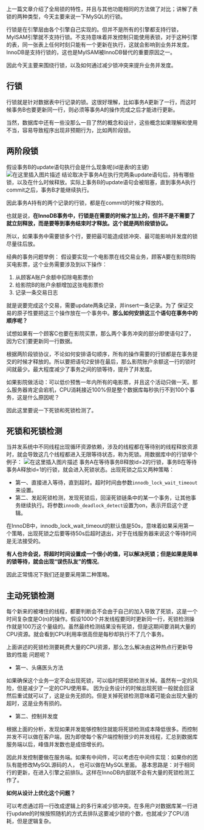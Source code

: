 ﻿上一篇文章介绍了全局锁的特性，并且与其他功能相同的方法做了对比；讲解了表锁的两种类型，今天主要来说一下MySQL的行锁。

行锁是在引擎层由各个引擎自己实现的。但并不是所有的引擎都支持行锁，MyISAM引擎就不支持行锁。不支持意味着并发控制只能使用表锁，对于这种引擎的表，同一张表上任何时刻只能有一个更新在执行，这就会影响到业务并发度。InnoDB是支持行锁的，这也是MyISAM被InnoDB替代的重要原因之一。

因此今天主要来围绕行锁，以及如何通过减少锁冲突来提升业务并发度。
## 行锁
行锁就是针对数据表中行记录的锁。这很好理解，比如事务A更新了一行，而这时候事务B也要更新同一行，则必须等事务A的操作完成之后才能进行更新。

当然，数据库中还有一些没那么一目了然的概念和设计，这些概念如果理解和使用不当，容易导致程序出现非预期行为，比如两阶段锁。
## 两阶段锁
假设事务B的update语句执行会是什么现象呢(id是表t的主键)
![在这里插入图片描述](https://img-blog.csdnimg.cn/20190801162814168.png?x-oss-process=image/watermark,type_ZmFuZ3poZW5naGVpdGk,shadow_10,text_aHR0cHM6Ly9ibG9nLmNzZG4ubmV0L3dlaXhpbl80NDI0MDM3MA==,size_16,color_FFFFFF,t_70)
结论取决于事务A在执行完两条update语句后，持有哪些锁，以及在什么时候释放。实际上事务B的update语句会被阻塞，直到事务A执行commit之后，事务B才能继续执行。

因此事务A持有的两个记录的行锁，都是在commit的时候才释放的。

也就是说，**在InnoDB事务中，行锁是在需要的时候才加上的，但并不是不需要了就立刻释放，而是要等到事务结束时才释放。这个就是两阶段锁协议。**

所以，如果事务中需要锁多个行，要把最可能造成锁冲突、最可能影响并发度的锁尽量往后放。

经典的事务问题举例： 假设要实现一个电影票在线交易业务，顾客A要在影院B购买电影票，这个业务需要涉及到以下操作：
 1. 从顾客A账户余额中扣除电影票价
 2. 给影院B的账户余额增加这张电影票价
 3. 记录一条交易日志

就是说要完成这个交易，需要update两条记录，并insert一条记录。为了 保证交易的原子性要把这三个操作放在一个事务中。**那么如何安排这三个语句在事务中的顺序呢？**

试想如果有一个顾客C也要在影院买票，那么两个事务冲突的部分即使语句2了，因为它们要更新同一行数据。

根据两阶段锁协议，不论如何安排语句顺序，所有的操作需要的行锁都是在事务提交的时候才释放的。所以要把语句2安排在最后，那么影院账户余额这一行的锁时间就最少。最大程度减少了事务之间的锁等待，提升了并发度。

如果影院做活动：可以低价预售一年内所有的电影票，并且这个活动只做一天。那么服务器肯定会宕机，CPU消耗接近100%但是整个数据库每秒执行不到100个事务，这是什么原因呢？

因此这里要说一下死锁和死锁检测了。
## 死锁和死锁检测
当并发系统中不同线程出现循环资源依赖，涉及的线程都在等待别的线程释放资源时，就会导致这几个线程都进入无限等待状态，称为死锁。用数据库中的行锁举个例子：
![在这里插入图片描述](https://img-blog.csdnimg.cn/20190801164454619.png?x-oss-process=image/watermark,type_ZmFuZ3poZW5naGVpdGk,shadow_10,text_aHR0cHM6Ly9ibG9nLmNzZG4ubmV0L3dlaXhpbl80NDI0MDM3MA==,size_16,color_FFFFFF,t_70)
事务A在等待事务B释放id=2的行锁，事务B在等待事务A释放id=1的行锁，就会进入死锁状态。出现死锁之后又两种策略：

 - 第一、直接进入等待，直到超时。超时时间由参数`innodb_lock_wait_timeout`来设置。
 - 第二、发起死锁检测，发现死锁后，回滚死锁链条中的某一个事务，让其他事务继续执行。将参数`innodb_deadlock_detect`设置为on，表示开启这个逻辑。

在InnoDB中，innodb_lock_wait_timeout的默认值是50s，意味着如果采用第一个策略，出现死锁之后要等待50s后超时退出，对于在线服务器来说这个等待时间是无法接受的。

**有人也许会说，将超时时间设置成一个很小的值，可以解决死锁；但是如果是简单的锁等待，就会出现“误伤队友”的情况**。

因此正常情况下我们还是要采用第二种策略。
## 主动死锁检测
每个新来的被堵住的线程，都要判断会不会由于自己的加入导致了死锁，这是一个时间复杂度是O(n)的操作。假设1000个并发线程要同时更新同一行，死锁检测操作就是100万这个量级的。虽然最终检测结果没有死锁，但是这期间要消耗大量的CPU资源。就会看到CPU利用率很高但是每秒却执行不了几个事务。

上面讲述的死锁检测要耗费大量的CPU资源，那么怎么解决由这种热点行更新导致的性能 问题呢？

 - 第一、头痛医头方法

如果确保这个业务一定不会出现死锁，可以临时把死锁检测关掉。虽然有一定的风险，但是减少了一定的CPU使用率。
因为业务设计的时候出现死锁一般就会回滚然后重试就可以了，这是业务无损的。但是关掉死锁检测意味着可能会出现大量的超时，这是业务有损的。

 - 第二、控制并发度

根据上面的分析，发现如果并发能够控制住就能将死锁检测成本降低很多。而控制并发不可以做在客户端，因为即使每个客户端控制很少的并发线程，汇总到数据库服务端以后，峰值并发数也是成倍增长的。

因此并发控制要做在服务端。如果有中间件，可以考虑在中间件实现：如果你的团队有能修改MySQL源码的人， 也可以做在MySQL里面。 基本思路是：对于相同行的更新，在进入引擎之前排队。这样在InnoDB内部就不会有大量的死锁检测工作了。

**如何从设计上优化这个问题？**

可以考虑通过将一行改成逻辑上的多行来减少锁冲突。在多用户对数据库某一行进行update的时候按照随机的方式去排队这要减少锁的个数，也就减少了CPU消耗，但是逻辑复杂。
